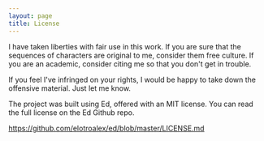 ```yaml
---
layout: page
title: License
---
```


I have taken liberties with fair use in this work. If you are sure that the sequences of characters are original to me, consider them free culture. If you are an academic, consider citing me so that you don't get in trouble.

If you feel I've infringed on your rights, I would be happy to take down the offensive material. Just let me know.

The project was built using Ed, offered with an MIT license. You can read the full license on the Ed Github repo.

https://github.com/elotroalex/ed/blob/master/LICENSE.md

